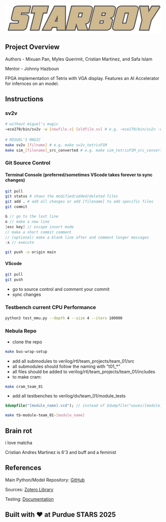 ![LOGO](images/STARBOY_F2_LOGO.PNG)
## Project Overview 

Authors - Mixuan Pan, Myles Querimit, Cristian Martinez, and Safa Islam

Mentor -  Johnny Hazboun

FPGA implementation of Tetris with VGA display. Features an AI Accelerator for infernces on an model. 

## Instructions 
### sv2v
``` bash 
# without miguel's magic 
~ece270/bin/sv2v -w [newfile.v] [oldfile.sv] # e.g. ~ece270/bin/sv2v -w tetrisFSM.v /home/shay/a/mart2667/July18/starboy-5/source/tetrisFSM.sv 

# MIGUEL'S MAGIC 
make sv2v [filname] # e.g. make sv2v_tetrisFSM
make sim_[filename]_src_converted # e.g. make sim_tetrisFSM_src_converted
```
### Git Source Control 
#### Terminal Console (preferred/sometimes VScode takes forever to sync changes) 
``` bash 
git pull 
git status # shows the modified/added/deleted files  
git add . # add all changes or add [filename] to add specific files 
git commit 
```
```v
G // go to the last line
o // make a new line 
[esc key] // escape insert mode 
// make a short commit comment
// (optional) make a blank line after and comment longer messages  
:x // execute 
```
``` bash 
git push -u origin main
``` 
#### VScode 
``` bash 
git pull 
git push
```
- go to source control and comment your commit  
- sync changes

### Testbench current CPU Performance 
``` bash 
python3 test_mmu.py --depth 4 --size 4 --iters 100000
```

### Nebula Repo 
* clone the repo 
``` bash 
make bus-wrap-setup
``` 
* add all submodules to verilog/rtl/team_projects/team_01/src 
* all submodules should follow the naming with "t01_*" 
* all files should be added to verilog/rtl/team_projects/team_01/includes
* to make cram: 
``` bash 
make cram_team_01 
``` 
* add all testbenches to verilog/dv/team_01/module_tests 
``` sv 
$dumpfile("[module_name].vcd"); // instead of $dumpfile("waves/[module_name].vcd"); 
``` 
``` bash 
make tb-module-team_01-[module_name]
``` 
  
## Brain rot 
i love matcha

Cristian Andres Martinez is 6'3 and buff and a feminist

## References 

Main Python/Model Repository: [GitHub](https://github.com/mylesqpurdue/starboy_ai/blob/main/README.md)

Sources: [Zotero Library](https://www.zotero.org/groups/6044707/starboy/library) 

Testing: [Documentation](https://docs.google.com/document/d/1tzC2W0r-rnmzguaRiXUXlHRb8Z0UypnSorqynxr-XQ4/edit?usp=sharing)

## Built with ❤️ at Purdue STARS 2025
